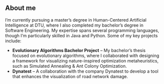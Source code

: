 ## About me
I’m currently pursuing a master’s degree in Human-Centered Artificial Intelligence at DTU, where I also completed my bachelor’s degree in Software Engineering. My expertise spans several programming languages, though I’m particularly skilled in Java and Python. Some of my key projects include:

- **Evolutionary Algorithms Bachelor Project** – My bachelor’s thesis focused on evolutionary algorithms, where I collaborated with designing a framework for visualizing nature-inspired optimization metaheuristics, such as Simulated Annealing & Ant Colony Optimization.
- **Dynatest** – A collaboration with the company Dynatest to develop a tool that enhances the visualization of road network damage.
<!--
**Jakob-kild/Jakob-kild** is a ✨ _special_ ✨ repository because its `README.md` (this file) appears on your GitHub profile.

Here are some ideas to get you started:

- 🔭 I’m currently working on ...
- 🌱 I’m currently learning ...
- 👯 I’m looking to collaborate on ...
- 🤔 I’m looking for help with ...
- 💬 Ask me about ...
- 📫 How to reach me: ...
- 😄 Pronouns: ...
- ⚡ Fun fact: ...
-->
